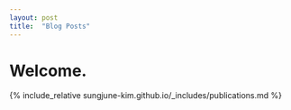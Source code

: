 ```yaml
---
layout: post
title:  "Blog Posts"
---
```


# Welcome.

{% include_relative sungjune-kim.github.io/_includes/publications.md %}
